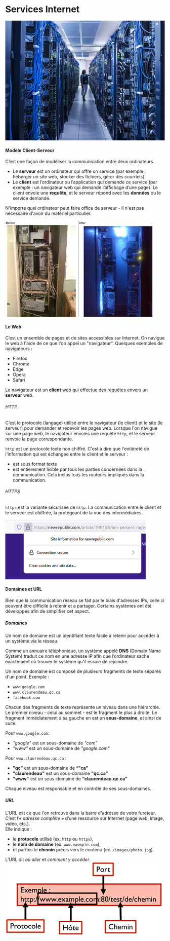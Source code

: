 # Services Internet #

![datacenter](img/datacenter.webp)
#### Modèle Client-Serveur ####
C’est une façon de modéliser la communication entre deux ordinateurs.
- Le **serveur** est un ordinateur qui offre un service (par exemple : héberger un site web, stocker des fichiers, gérer des courriels).
- Le **client** est l’ordinateur ou l’application qui demande ce service (par exemple : un navigateur web qui demande l’affichage d’une page).
Le client envoie une **requête**, et le serveur répond avec les **données** ou le service demandé.

N'importe quel ordinateur peut faire office de serveur - il n'est pas nécessaire d'avoir du matériel particulier.

![closet](img/server-closet.webp)


#### Le Web ####
C’est un ensemble de pages et de sites accessibles sur Internet. On navigue le web à l'aide de ce que l'on appel un "navigateur". Quelques exemples de navigateurs : 
- Firefox
- Chrome
- Edge
- Opera
- Safari

Le navigateur est un **client** web qui effectue des requêtes envers un **serveur** web.
###### HTTP ######
C’est le protocole (langage) utilisé entre le navigateur (le client) et le site (le serveur) pour demander et recevoir les pages web. Lorsque l'on navigue sur une page web, le navigateur envoies une requête `http`, et le serveur renvoie la page correspondante.

`http` est un protocole texte non chiffré. C'est à dire que l'entièreté de l'information qui est échangée entre le client et le serveur : 
 - est sous format texte
 - est entièrement lisible par tous les parties concernées dans la communication. Cela inclus tous les routeurs impliqués dans la communication.
###### HTTPS ######
`https` est la variante sécurisée de `http`. La communication entre le client et le serveur est chiffrée, la protégeant de la vue des intermédiaires.

![https](img/https.png)

#### Domaines et URL ####
Bien que la communication réseau se fait par le biais d'adresses IPs, celle ci peuvent être difficile à retenir et a partager. Certains systèmes ont été développés afin de simplifier cet aspect.

##### Domaines #####
Un nom de domaine est un identifiant texte facile à retenir pour accéder à un système via le réseau. 

Comme un annuaire téléphonique, un système appelé **DNS** (Domain Name System) traduit ce nom en une adresse IP afin que l’ordinateur sache exactement où trouver le système qu'il essaie de rejoindre.

Un nom de domaine est composé de plusieurs fragments de texte séparés d'un point. 
Exemple : 
- `www.google.com`
- `www.claurendeau.qc.ca`
- `facebook.com`

Chacun des fragments de texte représente un niveau dans une hiérarchie. Le premier niveau - celui au sommet - est le fragment le plus à droite. Le fragment immédiatement à sa gauche en est un **sous-domaine**, et ainsi de suite.

Pour `www.google.com`:
- *"google"* est un sous-domaine de *"com"*
- *"www"* est un sous-domaine de *"google.com"*

Pour `www.claurendeau.qc.ca` :
- **"qc"** est un sous-domaine de ***"ca"**
- **"claurendeau"** est un sous-domaine **"qc.ca"**
- **"www"** est un sous-domaine de **"claurendeau.qc.ca"**

Chaque niveau est responsable et en contrôle de ses sous-domaines. 
##### URL #####
L'URL est ce que l'on retrouve dans la barre d'adresse de votre fureteur. C’est l’« *adresse complète* » d’une ressource sur Internet (page web, image, vidéo, etc.).  
Elle indique :
- le **protocole** utilisé (ex. `http` ou `https`),
- le **nom de domaine** (ex. `www.exemple.com`),
- et parfois le **chemin** précis vers le contenu (ex. `/images/photo.jpg`).

L’URL dit _où aller_ et _comment y accéder_.
![URL](img/URL.png)
